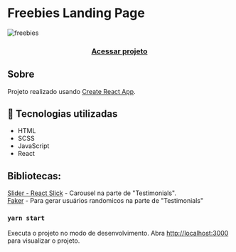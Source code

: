 # Freebies Landing Page

![freebies](https://user-images.githubusercontent.com/70078964/130449085-9e785b00-bfb7-4ba9-8625-d1dc54f79ca1.gif)


<h3 align="center">
    <a href="https://vigorous-wright-67eb47.netlify.app/">Acessar projeto</a>
<h3 >
  
  
## Sobre  
Projeto realizado usando [Create React App](https://github.com/facebook/create-react-app). 


## 🚀 Tecnologias utilizadas
- HTML
- SCSS
- JavaScript
- React
    
## Bibliotecas:
   [Slider - React Slick](https://react-slick.neostack.com/) - Carousel na parte de "Testimonials".<br />
   [Faker](https://www.npmjs.com/package/faker) - Para gerar usuários randomicos na parte de "Testimonials" 
    
    
   
### `yarn start`

Executa o projeto no modo de desenvolvimento. 
Abra [http://localhost:3000](http://localhost:3000) para visualizar o projeto. 



